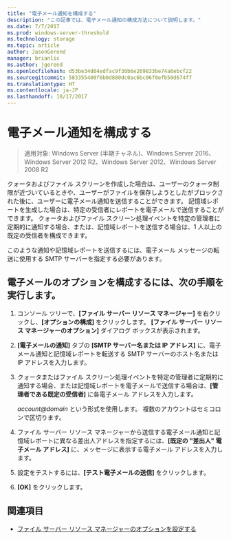 ```yaml
---
title: "電子メール通知を構成する"
description: "この記事では、電子メール通知の構成方法について説明します。"
ms.date: 7/7/2017
ms.prod: windows-server-threshold
ms.technology: storage
ms.topic: article
author: JasonGerend
manager: brianlic
ms.author: jgerend
ms.openlocfilehash: d53be34d04edfac9f30b6e269833be74a6ebcf22
ms.sourcegitcommit: 583355400f6b0d880dc0ac6bc06f0efb50d674f7
ms.translationtype: HT
ms.contentlocale: ja-JP
ms.lasthandoff: 10/17/2017
---
```

# <a name="configure-e-mail-notifications"></a>電子メール通知を構成する

> 適用対象: Windows Server (半期チャネル)、Windows Server 2016、Windows Server 2012 R2、Windows Server 2012、Windows Server 2008 R2

クォータおよびファイル スクリーンを作成した場合は、ユーザーのクォータ制限が近づいているときや、ユーザーがファイルを保存しようとしたがブロックされた後に、ユーザーに電子メール通知を送信することができます。 記憶域レポートを生成した場合は、特定の受信者にレポートを電子メールで送信することができます。 クォータおよびファイル スクリーン処理イベントを特定の管理者に定期的に通知する場合、または、記憶域レポートを送信する場合は、1 人以上の既定の受信者を構成できます。

このような通知や記憶域レポートを送信するには、電子メール メッセージの転送に使用する SMTP サーバーを指定する必要があります。

## <a name="to-configure-e-mail-options"></a>電子メールのオプションを構成するには、次の手順を実行します。

1.  コンソール ツリーで、**[ファイル サーバー リソース マネージャー]** を右クリックし、**[オプションの構成]** をクリックします。 **[ファイル サーバー リソース マネージャーのオプション]** ダイアログ ボックスが表示されます。

2.  **[電子メールの通知]** タブの **[SMTP サーバー名または IP アドレス]** に、電子メール通知と記憶域レポートを転送する SMTP サーバーのホスト名または IP アドレスを入力します。

3.  クォータまたはファイル スクリーン処理イベントを特定の管理者に定期的に通知する場合、または記憶域レポートを電子メールで送信する場合は、**[管理者である既定の受信者]** に各電子メール アドレスを入力します。

    *account@domain* という形式を使用します。 複数のアカウントはセミコロンで区切ります。

4.  ファイル サーバー リソース マネージャーから送信する電子メール通知と記憶域レポートに異なる差出人アドレスを指定するには、**[既定の "差出人" 電子メール アドレス]** に、メッセージに表示する電子メール アドレスを入力します。

5.  設定をテストするには、**[テスト電子メールの送信]** をクリックします。

6.  **[OK]** をクリックします。


## <a name="see-also"></a>関連項目

-   [ファイル サーバー リソース マネージャーのオプションを設定する](setting-file-server-resource-manager-options.md)